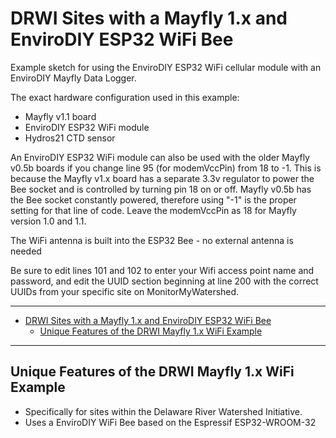 # DRWI Sites with a Mayfly 1.x and EnviroDIY ESP32 WiFi Bee<!--! {#example_drwi_mayfly1_wifi} -->

Example sketch for using the EnviroDIY ESP32 WiFi cellular module with an EnviroDIY Mayfly Data Logger.

The exact hardware configuration used in this example:

- Mayfly v1.1 board
- EnviroDIY ESP32 WiFi module
- Hydros21 CTD sensor

An EnviroDIY ESP32 WiFi module can also be used with the older Mayfly v0.5b boards if you change line 95 (for modemVccPin) from 18 to -1.
This is because the Mayfly v1.x board has a separate 3.3v regulator to power the Bee socket and is controlled by turning pin 18 on or off.
Mayfly v0.5b has the Bee socket constantly powered, therefore using "-1" is the proper setting for that line of code.  Leave the modemVccPin as 18 for Mayfly version 1.0 and 1.1.

The WiFi antenna is built into the ESP32 Bee - no external antenna is needed

Be sure to edit lines 101 and 102 to enter your Wifi access point name and password, and edit the UUID section beginning at line 200 with the correct UUIDs from your specific site on MonitorMyWatershed.

_______

<!--! @tableofcontents -->

<!--! @m_footernavigation -->

<!--! @if GITHUB -->

- [DRWI Sites with a Mayfly 1.x and EnviroDIY ESP32 WiFi Bee](#drwi-sites-with-a-mayfly-1x-and-envirodiy-esp32-wifi-bee)
  - [Unique Features of the DRWI Mayfly 1.x WiFi Example](#unique-features-of-the-drwi-mayfly-1x-wifi-example)

<!--! @endif -->

_______

## Unique Features of the DRWI Mayfly 1.x WiFi Example<!--! {#example_drwi_mayfly1_wifi_unique} -->

- Specifically for sites within the Delaware River Watershed Initiative.
- Uses a EnviroDIY WiFi Bee based on the Espressif ESP32-WROOM-32

<!--! @section example_drwi_mayfly1_wifi_pio_config PlatformIO Configuration -->

<!--! @include{lineno} DRWI_Mayfly1_WiFi/platformio.ini -->

<!--! @section example_drwi_mayfly1_wifi_code The Complete Code -->

<!--! @include{lineno} DRWI_Mayfly1_WiFi/DRWI_Mayfly1_WiFi.ino -->
